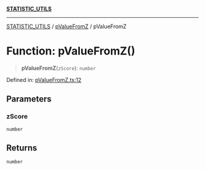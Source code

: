 [**STATISTIC_UTILS**](../../README.md)

***

[STATISTIC_UTILS](../../README.md) / [pValueFromZ](../README.md) / pValueFromZ

# Function: pValueFromZ()

> **pValueFromZ**(`zScore`): `number`

Defined in: [pValueFromZ.ts:12](https://github.com/dailker/everyutil/blob/7c30ec40bbb398255a9be572db0a537e8bcb9c11/src/statistic/pValueFromZ.ts#L12)

## Parameters

### zScore

`number`

## Returns

`number`
